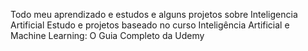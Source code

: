 Todo meu aprendizado e estudos e alguns projetos sobre Inteligencia Artificial
Estudo e projetos baseado no curso Inteligência Artificial e Machine Learning: O Guia Completo da Udemy
